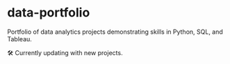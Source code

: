 # data-portfolio
Portfolio of data analytics projects demonstrating skills in Python, SQL, and Tableau.

🛠️ Currently updating with new projects.

